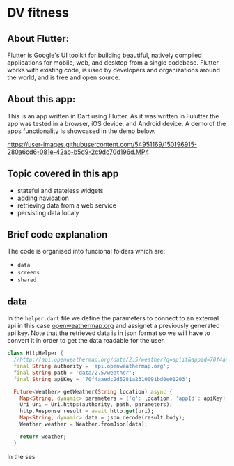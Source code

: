 # DV fitness

## About Flutter:
Flutter is Google's UI toolkit for building beautiful, natively compiled applications for mobile, web, and desktop from a single codebase. Flutter works with existing code, is used by developers and organizations around the world, and is free and open source.

## About this app:
This is an app written in Dart using Flutter. As it was written in Fulutter the app was tested in a browser, iOS device, and Android device. A demo of the apps functionality is showcased in the demo below.

https://user-images.githubusercontent.com/54951169/150196915-280a6cd6-081e-42ab-b5d9-2c9dc70d196d.MP4

## Topic covered in this app
* stateful and stateless widgets
* adding navidation
* retrieving data from a web service
* persisting data localy

## Brief code explanation

The code is organised into funcional folders which are:
* `data`
* `screens`
* `shared`

## data
In the `helper.dart` file we define the parameters to connect to an external api in this case [openweathermap.org](https://openweathermap.org/) and assignet a previously generated api key. Note that the retrieved data is in json format so we will have to convert it in order to get the data readable for the user.

```dart
class HttpHelper {
  //http://api.openweathermap.org/data/2.5/weather?q=split&appid=70f4aaedc2d5281a2310091bd0e01203
  final String authority = 'api.openweathermap.org';
  final String path = 'data/2.5/weather';
  final String apiKey = '70f4aaedc2d5281a2310091bd0e01203';

  Future<Weather> getWeather(String location) async {
    Map<String, dynamic> parameters = {'q': location, 'appId': apiKey};
    Uri uri = Uri.https(authority, path, parameters);
    http.Response result = await http.get(uri);
    Map<String, dynamic> data = json.decode(result.body);
    Weather weather = Weather.fromJson(data);

    return weather;
  }
  ```

In the ses
